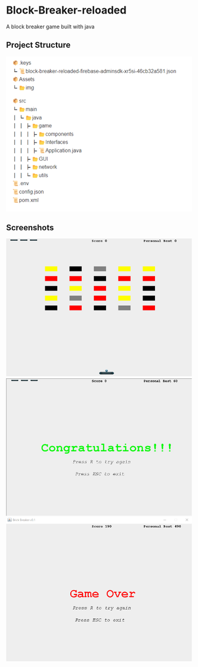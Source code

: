 # Block-Breaker-reloaded

A block breaker game built with java

## Project Structure

![structure](docs/structure.png)

## Screenshots

![gameplay](docs/gameplay.png)
![gameplay](docs/win.jpeg)
![gameplay](docs/gameover.png)

